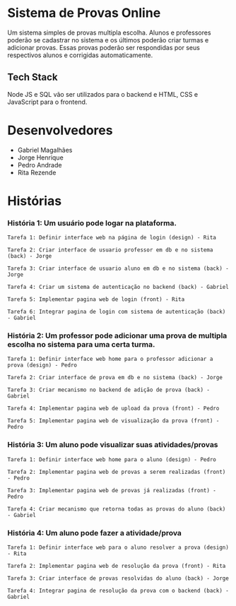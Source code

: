 # Sistema de Provas Online
 Um sistema simples de provas multipla escolha. Alunos e professores poderão se cadastrar no sistema e os últimos poderão criar turmas e adicionar provas. Essas provas poderão ser respondidas por seus respectivos alunos e corrigidas automaticamente.
 
## Tech Stack
Node JS e SQL vão ser utilizados para o backend e HTML, CSS e JavaScript para o frontend. 

# Desenvolvedores
* Gabriel Magalhães
* Jorge Henrique
* Pedro Andrade
* Rita Rezende

# Histórias
### História 1: Um usuário pode logar na plataforma.

    Tarefa 1: Definir interface web na página de login (design) - Rita

    Tarefa 2: Criar interface de usuario professor em db e no sistema (back) - Jorge

    Tarefa 3: Criar interface de usuario aluno em db e no sistema (back) - Jorge

    Tarefa 4: Criar um sistema de autenticação no backend (back) - Gabriel

    Tarefa 5: Implementar pagina web de login (front) - Rita

    Tarefa 6: Integrar pagina de login com sistema de autenticação (back) - Gabriel

### História 2: Um professor pode adicionar uma prova de multipla escolha no sistema para uma certa turma.

    Tarefa 1: Definir interface web home para o professor adicionar a prova (design) - Pedro

    Tarefa 2: Criar interface de prova em db e no sistema (back) - Jorge 

    Tarefa 3: Criar mecanismo no backend de adição de prova (back) - Gabriel

    Tarefa 4: Implementar pagina web de upload da prova (front) - Pedro

    Tarefa 5: Implementar pagina web de visualização da prova (front) - Pedro

### História 3: Um aluno pode visualizar suas atividades/provas

    Tarefa 1: Definir interface web home para o aluno (design) - Pedro

    Tarefa 2: Implementar pagina web de provas a serem realizadas (front) - Pedro

    Tarefa 3: Implementar pagina web de provas já realizadas (front) - Pedro

    Tarefa 4: Criar mecanismo que retorna todas as provas do aluno (back) - Gabriel

### História 4: Um aluno pode fazer a atividade/prova

    Tarefa 1: Definir interface web para o aluno resolver a prova (design) - Rita

    Tarefa 2: Implementar pagina web de resolução da prova (front) - Rita

    Tarefa 3: Criar interface de provas resolvidas do aluno (back) - Jorge

    Tarefa 4: Integrar pagina de resolução da prova com o backend (back) - Gabriel

